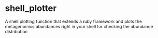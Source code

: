 # shell_plotter
A shell plotting function that extends a ruby framework and plots the metagenomics abundances right in your shell for checking the abundance distribution
